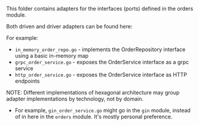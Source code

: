 This folder contains adapters for the interfaces (ports) defined in the orders module.

Both driven and driver adapters can be found here:

For example:
- `in_memory_order_repo.go` - implements the OrderRepository interface using a basic in-memory map
- `grpc_order_service.go` - exposes the OrderService interface as a grpc service
- `http_order_service.go` - exposes the OrderService interface as HTTP endpoints

NOTE: Different implementations of hexagonal architecture may group adapter implementations by technology, not by domain.
- For example, `gin_order_service.go` might go in the `gin` module, instead of in here in the `orders` module. It's mostly personal preference.
